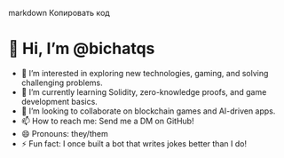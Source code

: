 
markdown
Копировать код
# 👋 Hi, I’m @bichatqs

- 👀 I’m interested in exploring new technologies, gaming, and solving challenging problems.  
- 🌱 I’m currently learning Solidity, zero-knowledge proofs, and game development basics.  
- 💞️ I’m looking to collaborate on blockchain games and AI-driven apps.  
- 📫 How to reach me: Send me a DM on GitHub!  
- 😄 Pronouns: they/them  
- ⚡ Fun fact: I once built a bot that writes jokes better than I do!  
